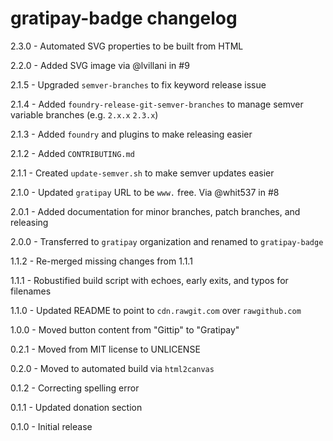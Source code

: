 # gratipay-badge changelog
2.3.0 - Automated SVG properties to be built from HTML

2.2.0 - Added SVG image via @lvillani in #9

2.1.5 - Upgraded `semver-branches` to fix keyword release issue

2.1.4 - Added `foundry-release-git-semver-branches` to manage semver variable branches (e.g. `2.x.x` `2.3.x`)

2.1.3 - Added `foundry` and plugins to make releasing easier

2.1.2 - Added `CONTRIBUTING.md`

2.1.1 - Created `update-semver.sh` to make semver updates easier

2.1.0 - Updated `gratipay` URL to be `www.` free. Via @whit537 in #8

2.0.1 - Added documentation for minor branches, patch branches, and releasing

2.0.0 - Transferred to `gratipay` organization and renamed to `gratipay-badge`

1.1.2 - Re-merged missing changes from 1.1.1

1.1.1 - Robustified build script with echoes, early exits, and typos for filenames

1.1.0 - Updated README to point to `cdn.rawgit.com` over `rawgithub.com`

1.0.0 - Moved button content from "Gittip" to "Gratipay"

0.2.1 - Moved from MIT license to UNLICENSE

0.2.0 - Moved to automated build via `html2canvas`

0.1.2 - Correcting spelling error

0.1.1 - Updated donation section

0.1.0 - Initial release
